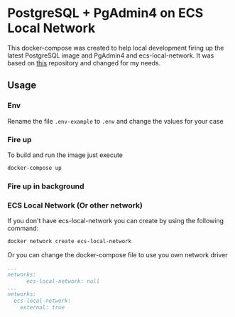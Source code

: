 # PostgreSQL + PgAdmin4 on ECS Local Network

This docker-compose was created to help local development firing up the latest PostgreSQL image and
PgAdmin4 and ecs-local-network. It was based on [this](https://github.com/mrts/docker-postgresql-multiple-databases) repository and changed for my needs.

## Usage

### Env

Rename the file `.env-example` to `.env` and change the values for your case

### Fire up
To build and run the image just execute
```bash
docker-compose up
```

### Fire up in background

### ECS Local Network (Or other network)

If you don't have ecs-local-network you can create by using the following command:
```bash
docker network create ecs-local-network
```

Or you can change the docker-compose file to use you own network driver
```yml
...
networks:
      ecs-local-network: null
...
networks:
  ecs-local-network:
    external: true
```